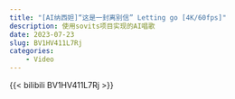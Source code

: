 ```yaml
---
title: "[AI纳西妲]“这是一封离别信” Letting go [4K/60fps]"
description: 使用sovits项目实现的AI唱歌
date: 2023-07-23
slug: BV1HV411L7Rj
categories:
    - Video
---
```


{{< bilibili BV1HV411L7Rj >}}
